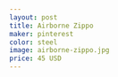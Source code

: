 ```yaml
---
layout: post
title: Airborne Zippo 
maker: pinterest 
color: steel
image: airborne-zippo.jpg
price: 45 USD
---
```

